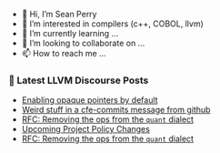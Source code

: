 - 👋 Hi, I’m Sean Perry
- 👀 I’m interested in compilers (c++, COBOL, llvm)
- 🌱 I’m currently learning ...
- 💞️ I’m looking to collaborate on ...
- 📫 How to reach me ...

<!---
s66perry/s66perry is a ✨ special ✨ repository because its `README.md` (this file) appears on your GitHub profile.
You can click the Preview link to take a look at your changes.
--->
### 📕 Latest LLVM Discourse Posts

<!-- DISCOURSE-LLVM:START -->
- [Enabling opaque pointers by default](https://discourse.llvm.org/t/enabling-opaque-pointers-by-default/61322?page=2#post_34)
- [Weird stuff in a cfe-commits message from github](https://discourse.llvm.org/t/weird-stuff-in-a-cfe-commits-message-from-github/62715#post_2)
- [RFC: Removing the ops from the `quant` dialect](https://discourse.llvm.org/t/rfc-removing-the-ops-from-the-quant-dialect/3643?page=2#post_27)
- [Upcoming Project Policy Changes](https://discourse.llvm.org/t/upcoming-project-policy-changes/62637?page=2#post_24)
- [RFC: Removing the ops from the `quant` dialect](https://discourse.llvm.org/t/rfc-removing-the-ops-from-the-quant-dialect/3643?page=2#post_26)
<!-- DISCOURSE-LLVM:END -->
